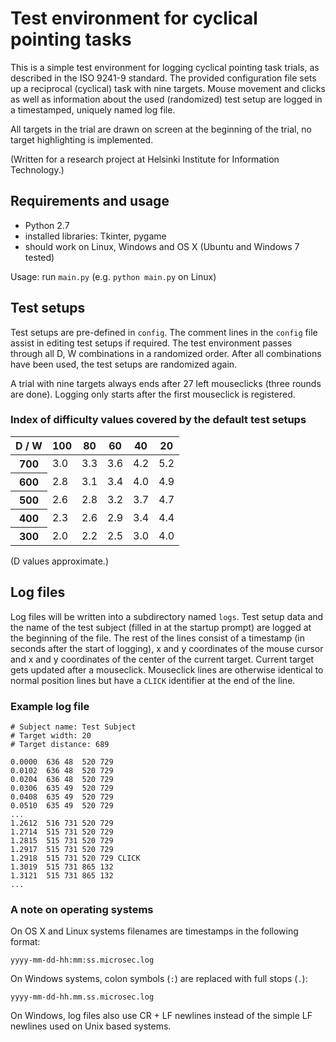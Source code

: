 # Test environment for cyclical pointing tasks

This is a simple test environment for logging cyclical pointing task trials, as described in the ISO 9241-9 standard. The provided configuration file sets up a reciprocal (cyclical) task with nine targets. Mouse movement and clicks as well as information about the used (randomized) test setup are logged in a timestamped, uniquely named log file.

All targets in the trial are drawn on screen at the beginning of the trial, no target highlighting is implemented.

(Written for a research project at Helsinki Institute for Information Technology.)

## Requirements and usage
- Python 2.7
- installed libraries: Tkinter, pygame
- should work on Linux, Windows and OS X (Ubuntu and Windows 7 tested)

Usage: run `main.py` (e.g. `python main.py` on Linux)

## Test setups

Test setups are pre-defined in `config`. The comment lines in the `config` file assist in editing test setups if required. The test environment passes through all D, W combinations in a randomized order. After all combinations have been used, the test setups are randomized again.

A trial with nine targets always ends after 27 left mouseclicks (three rounds are done). Logging only starts after the first mouseclick is registered.

### Index of difficulty values covered by the default test setups

<table>
    <thead>
        <tr>
            <th>D / W</th>
            <th>100</th>
            <th>80</th>
            <th>60</th>
            <th>40</th>
            <th>20</th>
        </tr>
    </thead>
    <tbody>
        <tr>
            <th>700</th>
            <td>3.0</td>
            <td>3.3</td>
            <td>3.6</td>
            <td>4.2</td>
            <td>5.2</td>
        </tr>
        <tr>
            <th>600</th>
            <td>2.8</td>
            <td>3.1</td>
            <td>3.4</td>
            <td>4.0</td>
            <td>4.9</td>
        </tr>
        <tr>
            <th>500</th>
            <td>2.6</td>
            <td>2.8</td>
            <td>3.2</td>
            <td>3.7</td>
            <td>4.7</td>
        </tr>
        <tr>
            <th>400</th>
            <td>2.3</td>
            <td>2.6</td>
            <td>2.9</td>
            <td>3.4</td>
            <td>4.4</td>
        </tr>
        <tr>
            <th>300</th>
            <td>2.0</td>
            <td>2.2</td>
            <td>2.5</td>
            <td>3.0</td>
            <td>4.0</td>
        </tr>
    </tbody>
</table>

(D values approximate.)

## Log files

Log files will be written into a subdirectory named `logs`. Test setup data and the name of the test subject (filled in at the startup prompt) are logged at the beginning of the file. The rest of the lines consist of a timestamp (in seconds after the start of logging), x and y coordinates of the mouse cursor and x and y coordinates of the center of the current target. Current target gets updated after a mouseclick. Mouseclick lines are otherwise identical to normal position lines but have a `CLICK` identifier at the end of the line.

### Example log file

    # Subject name: Test Subject
    # Target width: 20
    # Target distance: 689

    0.0000	636	48	520	729
    0.0102	636	48	520	729
    0.0204	636	48	520	729
    0.0306	635	49	520	729
    0.0408	635	49	520	729
    0.0510	635	49	520	729
    ...
    1.2612	516	731	520	729
    1.2714	515	731	520	729
    1.2815	515	731	520	729
    1.2917	515	731	520	729
    1.2918	515	731	520	729	CLICK
    1.3019	515	731	865	132
    1.3121	515	731	865	132
    ...

### A note on operating systems

On OS X and Linux systems filenames are timestamps in the following format:

`yyyy-mm-dd-hh:mm:ss.microsec.log`

On Windows systems, colon symbols (`:`) are replaced with full stops (`.`):

`yyyy-mm-dd-hh.mm.ss.microsec.log`

On Windows, log files also use CR + LF newlines instead of the simple LF newlines used on Unix based systems.
